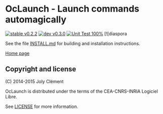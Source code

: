 <!--- OASIS_START --->
<!--- DO NOT EDIT (digest: a59a4ee1038e3afd1249acbc271d724c) --->

OcLaunch - Launch commands automagically
========================================

[![stable v0.2.2](https://img.shields.io/badge/stable-v0.2.2-green.svg)]()
[![dev v0.3.0](https://img.shields.io/badge/dev-v0.3.0-yellowgreen.svg)]()
[![Unit Test
100%](https://img.shields.io/badge/Unit_Test-100%-green.svg)](http://oclaunch.eu.org/unit-test)
[![diaspora

See the file [INSTALL.md](INSTALL.md) for building and installation
instructions.

[Home page](http://www.oclaunch.eu.org)

Copyright and license
---------------------

(C) 2014-2015 Joly Clément

OcLaunch is distributed under the terms of the CEA-CNRS-INRIA Logiciel Libre.

See [LICENSE](LICENSE) for more information.

<!--- OASIS_STOP --->
